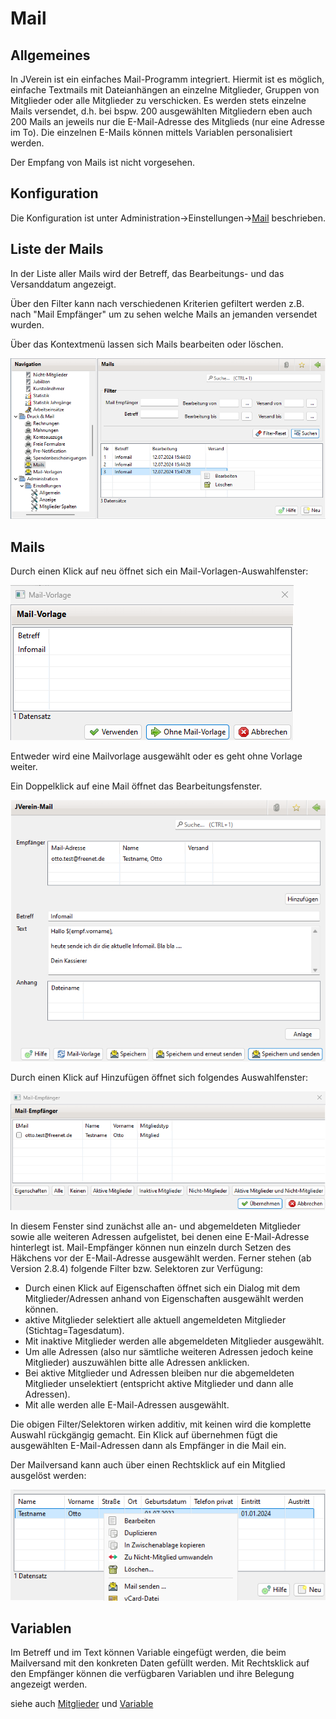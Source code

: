 # Mail

## Allgemeines

In JVerein ist ein einfaches Mail-Programm integriert. Hiermit ist es möglich, einfache Textmails mit Dateianhängen an einzelne Mitglieder, Gruppen von Mitglieder oder alle Mitglieder zu verschicken. Es werden stets einzelne Mails versendet, d.h. bei bspw. 200 ausgewählten Mitgliedern eben auch 200 Mails an jeweils nur die E-Mail-Adresse des Mitglieds (nur eine Adresse im To). Die einzelnen E-Mails können mittels Variablen personalisiert werden.

Der Empfang von Mails ist nicht vorgesehen.

## Konfiguration

Die Konfiguration ist unter Administration->Einstellungen->[Mail](../../3.0/administration/einstellungen/mail.md) beschrieben.

## Liste der Mails

In der Liste aller Mails wird der Betreff, das Bearbeitungs- und das Versanddatum angezeigt.

Über den Filter kann nach verschiedenen Kriterien gefiltert werden z.B. nach "Mail Empfänger" um zu sehen welche Mails an jemanden versendet wurden.

Über das Kontextmenü lassen sich Mails bearbeiten oder löschen.

![](../../../allgemeine-funktionen/druckmail/img/MailsView.png)

## Mails

Durch einen Klick auf neu öffnet sich ein Mail-Vorlagen-Auswahlfenster:

![](<../../../allgemeine-funktionen/druckmail/img/MailVorlagenAuswahl (1).png>)

Entweder wird eine Mailvorlage ausgewählt oder es geht ohne Vorlage weiter.

Ein Doppelklick auf eine Mail öffnet das Bearbeitungsfenster.

![](<../../../allgemeine-funktionen/druckmail/img/Mail (1).png>)

Durch einen Klick auf Hinzufügen öffnet sich folgendes Auswahlfenster:

![](<../../../allgemeine-funktionen/druckmail/img/MailEmpfaengerAuswahl (1).png>)

In diesem Fenster sind zunächst alle an- und abgemeldeten Mitglieder sowie alle weiteren Adressen aufgelistet, bei denen eine E-Mail-Adresse hinterlegt ist. Mail-Empfänger können nun einzeln durch Setzen des Häkchens vor der E-Mail-Adresse ausgewählt werden. Ferner stehen (ab Version 2.8.4) folgende Filter bzw. Selektoren zur Verfügung:

* Durch einen Klick auf Eigenschaften öffnet sich ein Dialog mit dem Mitglieder/Adressen anhand von Eigenschaften ausgewählt werden können.
* aktive Mitglieder selektiert alle aktuell angemeldeten Mitglieder (Stichtag=Tagesdatum).
* Mit inaktive Mitglieder werden alle abgemeldeten Mitglieder ausgewählt.
* Um alle Adressen (also nur sämtliche weiteren Adressen jedoch keine Mitglieder) auszuwählen bitte alle Adressen anklicken.
* Bei aktive Mitglieder und Adressen bleiben nur die abgemeldeten Mitglieder unselektiert (entspricht aktive Mitglieder und dann alle Adressen).
* Mit alle werden alle E-Mail-Adressen ausgewählt.

Die obigen Filter/Selektoren wirken additiv, mit keinen wird die komplette Auswahl rückgängig gemacht. Ein Klick auf übernehmen fügt die ausgewählten E-Mail-Adressen dann als Empfänger in die Mail ein.

Der Mailversand kann auch über einen Rechtsklick auf ein Mitglied ausgelöst werden:

![](<../../../allgemeine-funktionen/druckmail/img/MitgliedMailversand (1).png>)

## Variablen

Im Betreff und im Text können Variable eingefügt werden, die beim Mailversand mit den konkreten Daten gefüllt werden. Mit Rechtsklick auf den Empfänger können die verfügbaren Variablen und ihre Belegung angezeigt werden.

siehe auch [Mitglieder](../mitglieder/content/mitglieder.md) und [Variable](../../../sonstiges/variable.md)
